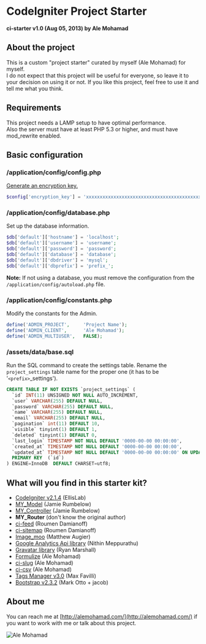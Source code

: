 # CodeIgniter Project Starter

**ci-starter v1.0 (Aug 05, 2013) by Ale Mohamad**

## About the project

This is a custom "project starter" curated by myself (Ale Mohamad) for myself.  
I do not expect that this project will be useful for everyone, so leave it to your decision on using it or not. If you like this project, feel free to use it and tell me what you think.

## Requirements

This project needs a LAMP setup to have optimal performance.  
Also the server must have at least PHP 5.3 or higher, and must have mod_rewrite enabled.

## Basic configuration

### /application/config/config.php

[Generate an encryption key.](https://www.random.org/passwords/?num=1&len=24&format=html&rnd=new)

```php
$config['encryption_key'] = 'xxxxxxxxxxxxxxxxxxxxxxxxxxxxxxxxxxxxxxxxxxxxxxxx';
```

### /application/config/database.php

Set up the database information.

```php
$db['default']['hostname'] = 'localhost';  
$db['default']['username'] = 'username';  
$db['default']['password'] = 'password';  
$db['default']['database'] = 'database';  
$db['default']['dbdriver'] = 'mysql';  
$db['default']['dbprefix'] = 'prefix_';
```

**Note:** If not using a database, you must remove the configuration from the ```/application/config/autoload.php``` file.

### /application/config/constants.php

Modify the constants for the Admin.

```php
define('ADMIN_PROJECT',     'Project Name');
define('ADMIN_CLIENT',      'Ale Mohamad');
define('ADMIN_MULTIUSER',   FALSE);
```

### /assets/data/base.sql

Run the SQL command to create the settings table. Rename the ```project_settings``` table name for the proper one (it has to be '```<prefix>```_settings').

```sql
CREATE TABLE IF NOT EXISTS `project_settings` (
  `id` INT(11) UNSIGNED NOT NULL AUTO_INCREMENT,
  `user` VARCHAR(255) DEFAULT NULL,
  `password` VARCHAR(255) DEFAULT NULL,
  `name` VARCHAR(255) DEFAULT NULL,
  `email` VARCHAR(255) DEFAULT NULL,
  `pagination` int(11) DEFAULT 10,
  `visible` tinyint(1) DEFAULT 1,
  `deleted` tinyint(1) DEFAULT 0,
  `last_login` TIMESTAMP NOT NULL DEFAULT '0000-00-00 00:00:00',
  `created_at` TIMESTAMP NOT NULL DEFAULT '0000-00-00 00:00:00',
  `updated_at` TIMESTAMP NOT NULL DEFAULT '0000-00-00 00:00:00' ON UPDATE CURRENT_TIMESTAMP,
  PRIMARY KEY  (`id`)
) ENGINE=InnoDB  DEFAULT CHARSET=utf8;
```

## What will you find in this starter kit?

* [CodeIgniter v2.1.4](http://ellislab.com/codeigniter) (EllisLab)
* [MY_Model](https://github.com/jamierumbelow/codeigniter-base-model) (Jamie Rumbelow)
* [MY_Controller](https://github.com/jamierumbelow/codeigniter-base-controller) (Jamie Rumbelow)
* **MY_Router** (don't know the original author)
* [ci-feed](https://github.com/RoumenDamianoff/ci-feed) (Roumen Damianoff)
* [ci-sitemap](https://github.com/RoumenDamianoff/ci-sitemap) (Roumen Damianoff)
* [Image_moo](http://www.matmoo.com/digital-dribble/codeigniter/image_moo/) (Matthew Augier)
* [Google Analytics Api library](https://github.com/chonthu/Codeigniter-Google-Analytics-Class) (Nithin Meppurathu)
* [Gravatar library](https://github.com/rsmarshall/Codeigniter-Gravatar) (Ryan Marshall)
* [Formulize](https://github.com/alemohamad/ci-formulize) (Ale Mohamad)
* [ci-slug](https://github.com/alemohamad/ci-slug) (Ale Mohamad)
* [ci-csv](https://github.com/alemohamad/ci-csv) (Ale Mohamad)
* [Tags Manager v3.0](https://github.com/max-favilli/tagmanager) (Max Favilli)
* [Bootstrap v2.3.2](http://getbootstrap.com/2.3.2/) (Mark Otto + jacob)

## About me

You can reach me at [http://alemohamad.com/](http://alemohamad.com/) if you want to work with me or talk about this project.

![Ale Mohamad](http://alemohamad.com/github/logo2012am.png)